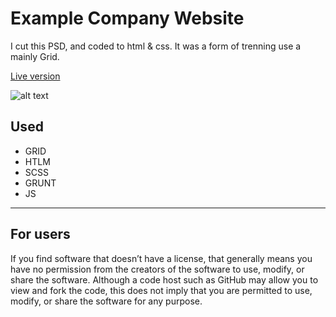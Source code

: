 # Example Company Website
I cut this PSD, and coded to html & css. It was a form of trenning use a mainly Grid.

[Live version](https://goldyga.github.io/website-Company_PSD/)

![alt text](https://github.com/Goldyga/website-Company_PSD/blob/master/imageMin/Company.png?raw=true)
## Used
* GRID
* HTLM
* SCSS
* GRUNT
* JS
---
## For users
If you find software that doesn’t have a license, that generally means you have no permission from the creators of the software to use, modify, or share the software. Although a code host such as GitHub may allow you to view and fork the code, this does not imply that you are permitted to use, modify, or share the software for any purpose.
